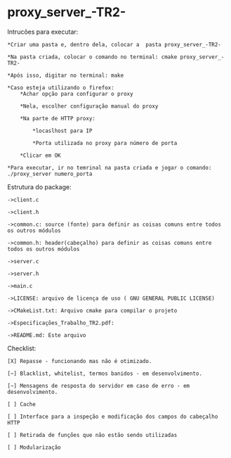 # proxy_server_-TR2-
Intrucões para executar:
	
	*Criar uma pasta e, dentro dela, colocar a  pasta proxy_server_-TR2-

	*Na pasta criada, colocar o comando no terminal: cmake proxy_server_-TR2-

	*Após isso, digitar no terminal: make
	
	*Caso esteja utilizando o firefox:
		*Achar opção para configurar o proxy
		
		*Nela, escolher configuração manual do proxy

		*Na parte de HTTP proxy:
			
			*locaslhost para IP 

			*Porta utilizada no proxy para número de porta

		*Clicar em OK

	*Para executar, ir no temrinal na pasta criada e jogar o comando: ./proxy_server numero_porta 


Estrutura do package:


	->client.c

	->client.h

	->common.c: source (fonte) para definir as coisas comuns entre todos os outros módulos

	->common.h: header(cabeçalho) para definir as coisas comuns entre todos os outros módulos

	->server.c

	->server.h

	->main.c

	->LICENSE: arquivo de licença de uso ( GNU GENERAL PUBLIC LICENSE)

	->CMakeList.txt: Arquivo cmake para compilar o projeto

	->Especificações_Trabalho_TR2.pdf:

	->README.md: Este arquivo


Checklist:

	[X] Repasse - funcionando mas não é otimizado.
	
	[~] Blacklist, whitelist, termos banidos - em desenvolvimento.
	
	[~] Mensagens de resposta do servidor em caso de erro - em desenvolvimento.
	
	[ ] Cache
	
	[ ] Interface para a inspeção e modificação dos campos do cabeçalho HTTP
	
	[ ] Retirada de funções que não estão sendo utilizadas
	
	[ ] Modularização

